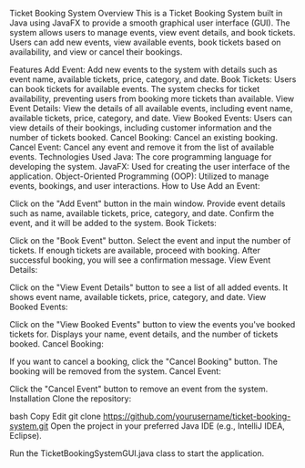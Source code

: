 Ticket Booking System
Overview
This is a Ticket Booking System built in Java using JavaFX to provide a smooth graphical user interface (GUI). The system allows users to manage events, view event details, and book tickets. Users can add new events, view available events, book tickets based on availability, and view or cancel their bookings.

Features
Add Event: Add new events to the system with details such as event name, available tickets, price, category, and date.
Book Tickets: Users can book tickets for available events. The system checks for ticket availability, preventing users from booking more tickets than available.
View Event Details: View the details of all available events, including event name, available tickets, price, category, and date.
View Booked Events: Users can view details of their bookings, including customer information and the number of tickets booked.
Cancel Booking: Cancel an existing booking.
Cancel Event: Cancel any event and remove it from the list of available events.
Technologies Used
Java: The core programming language for developing the system.
JavaFX: Used for creating the user interface of the application.
Object-Oriented Programming (OOP): Utilized to manage events, bookings, and user interactions.
How to Use
Add an Event:

Click on the "Add Event" button in the main window.
Provide event details such as name, available tickets, price, category, and date.
Confirm the event, and it will be added to the system.
Book Tickets:

Click on the "Book Event" button.
Select the event and input the number of tickets.
If enough tickets are available, proceed with booking.
After successful booking, you will see a confirmation message.
View Event Details:

Click on the "View Event Details" button to see a list of all added events.
It shows event name, available tickets, price, category, and date.
View Booked Events:

Click on the "View Booked Events" button to view the events you've booked tickets for.
Displays your name, event details, and the number of tickets booked.
Cancel Booking:

If you want to cancel a booking, click the "Cancel Booking" button.
The booking will be removed from the system.
Cancel Event:

Click the "Cancel Event" button to remove an event from the system.
Installation
Clone the repository:

bash
Copy
Edit
git clone https://github.com/yourusername/ticket-booking-system.git
Open the project in your preferred Java IDE (e.g., IntelliJ IDEA, Eclipse).

Run the TicketBookingSystemGUI.java class to start the application.

